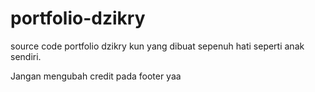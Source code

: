 # portfolio-dzikry
source code portfolio dzikry kun yang dibuat sepenuh hati seperti anak sendiri.

Jangan mengubah credit pada footer yaa
